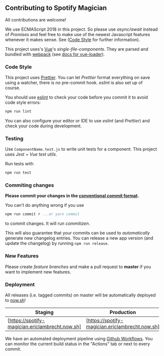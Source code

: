 ## Contributing to Spotify Magician

All contributions are welcome!

We use ECMAScript 2018 in this project. So please use _async/await_ instead of _Promises_ and
feel free to make use of the newest Javascript features whenever it makes sense. See
([Code Style](#code-style) for further information).

This project uses's [Vue](https://vuejs.org/)'s _single-file-components_.
They are parsed and bundled with [webpack](https://webpack.js.org)
(see [docs for vue-loader](http://vuejs.github.io/vue-loader)).

### Code Style

This project uses [Prettier](https://prettier.io). You can let _Prettier_ format everything
on save using a watcher, there is no pre-commit hook. _eslint_ is also set up of course.

You should use [eslint](https://eslint.org/) to check your code before you commit it to avoid code style errors:

```bash
npm run lint
```

You can also configure your editor or IDE to use _eslint_ (and _Prettier_) and check your code during development.

### Testing

Use `ComponentName.test.js` to write unit tests for a component. This project uses _Jest_ + _Vue test utils_.

Run tests with

```bash
npm run test
```

### Commiting changes

**Please commit your changes in the [conventional commit format](https://conventionalcommits.org/).**

You can't do anything wrong if you use 

```bash
npm run commit # ...or yarn commit
```

to commit changes. It will run _commitizen_. 

This will also guarantee that your commits can be used to _automatically_ generate new changelog entries.
You can release a new app version (and update the changelog) by running `npm run release`.

### New Features

Please create _feature branches_ and make a pull request to **master** if you want to implement new features.

### Deployment

All releases (i.e. tagged commits) on master will be automatically deployed to [now.sh](https://zeit.co/docs)!

|Staging                                         | Production                                     |
|------------------------------------------------|------------------------------------------------|
|[https://spotify-magician.ericlambrecht.now.sh] | [https://spotify-magician.ericlambrecht.now.sh]|


We have an automated deployment pipeline using [Github Workflows](https://help.github.com/en/github/automating-your-workflow-with-github-actions/configuring-a-workflow).
You can monitor the current build status in the "Actions" tab or next to every commit.
